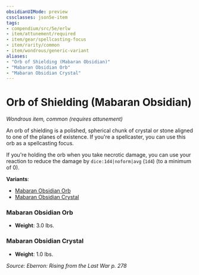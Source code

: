 ```yaml
---
obsidianUIMode: preview
cssclasses: json5e-item
tags:
- compendium/src/5e/erlw
- item/attunement/required
- item/gear/spellcasting-focus
- item/rarity/common
- item/wondrous/generic-variant
aliases: 
- "Orb of Shielding (Mabaran Obsidian)"
- "Mabaran Obsidian Orb"
- "Mabaran Obsidian Crystal"
---
```

# Orb of Shielding (Mabaran Obsidian)
*Wondrous item, common (requires attunement)*  


An orb of shielding is a polished, spherical chunk of crystal or stone aligned to one of the planes of existence. If you're a spellcaster, you can use this orb as a spellcasting focus.

If you're holding the orb when you take necrotic damage, you can use your reaction to reduce the damage by `dice:1d4|noform|avg` (`1d4`) (to a minimum of 0).

**Variants**:
- [Mabaran Obsidian Orb](#Mabaran%20Obsidian%20Orb)
- [Mabaran Obsidian Crystal](#Mabaran%20Obsidian%20Crystal)

### Mabaran Obsidian Orb

- **Weight**: 3.0 lbs.

### Mabaran Obsidian Crystal

- **Weight**: 1.0 lbs.


*Source: Eberron: Rising from the Last War p. 278*